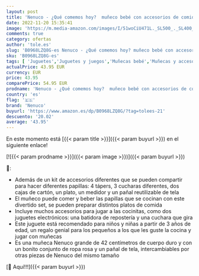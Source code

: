 ```yaml
---
layout: post
title: 'Nenuco - ¿Qué comemos hoy?  muñeco bebé con accesorios de comiditas y merienditas para hacer las papillas  con 2 juguetes electrónicos  batidora y cuchara  niñas y niños de 4 años  Famosa  700016649 '
date: 2022-11-20 15:35:41
image: 'https://m.media-amazon.com/images/I/51woCiU471L._SL500_._SL400_.jpg'
comments: true
category: ofertas
author: 'tole.es'
slug: 'B0968LZQ8G-es Nenuco - ¿Qué comemos hoy? muñeco bebé con accesorios de...'
sku: 'B0968LZQ8G-es'
tags: [ 'Juguetes','Juguetes y juegos','Muñecas bebé','Muñecas y accesorios','bebé','nenuco','🇪🇸', ]
actualPrice: 43.95 EUR
currency: EUR
price: 43.95
comparePrice: 54.95 EUR
prodname: 'Nenuco - ¿Qué comemos hoy?  muñeco bebé con accesorios de comiditas y merienditas para hacer las papillas  con 2 juguetes electrónicos  batidora y cuchara  niñas y niños de 4 años  Famosa  700016649 '
country: 'es'
flag: '🇪🇸'
brand: 'Nenuco'
buyurl: 'https://www.amazon.es/dp/B0968LZQ8G/?tag=tolees-21'
descuento: '20.02'
average: '43.95'
---
```


En este momento está [{{< param title >}}]({{< param buyurl >}}) en el siguiente enlace!

[![{{< param prodname >}}]({{< param image >}})]({{< param buyurl >}})

🔎:

- Además de un kit de accesorios diferentes que se pueden compartir para hacer diferentes papillas: 4 tápers, 3 cucharas diferentes, dos cajas de cartón, un plato, un medidor y un pañal reutilizable de tela
- El muñeco puede comer y beber las papillas que se cocinan con este divertido set, se pueden preparar distintos platos de comida
- Incluye muchos accesorios para jugar a las cocinitas, como dos juguetes electrónicos: una batidora de repostería y una cuchara que gira
- Este juguete está recomendado para niños y niñas a partir de 3 años de edad, un regalo genial para los pequeños a los que les guste la cocina y jugar con muñecas
- Es una muñeca Nenuco grande de 42 centímetros de cuerpo duro y con un bonito conjunto de ropa rosa y un pañal de tela, intercambiables por otras piezas de Nenuco del mismo tamaño

[🛒 Aquí!!!]({{< param buyurl >}})
